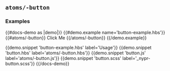 ## `atoms/-button`

### Examples
{{#docs-demo as |demo|}}
  {{#demo.example name='button-example.hbs'}}
    {{#atoms/-button}}
      Click Me
    {{/atoms/-button}}
  {{/demo.example}}

  {{demo.snippet 'button-example.hbs' label='Usage'}}
  {{demo.snippet 'button.hbs' label='atoms/-button.hbs'}}
  {{demo.snippet 'button.js' label='atoms/-button.js'}}
  {{demo.snippet 'button.scss' label='\_nypr-button.scss'}}
{{/docs-demo}}

<!-- ### Theme Samples
{{#theme-chooser as |chooser|}}
  {{#chooser.item}}
    {{#nypr-button theme=chooser.theme}}
      foo
    {{/nypr-button}}
  {{/chooser.item}}
{{/theme-chooser}} -->

